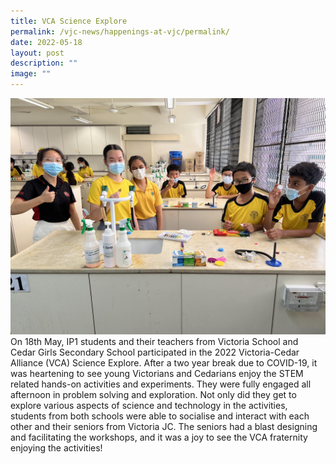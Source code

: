 ```yaml
---
title: VCA Science Explore
permalink: /vjc-news/happenings-at-vjc/permalink/
date: 2022-05-18
layout: post
description: ""
image: ""
---
```

![](/images/Happening%20at%20VJC/2022%2012%20VCA%20Sci%20Explore2.jpg)
On 18th May, IP1 students and their teachers from Victoria School and Cedar Girls Secondary School participated in the 2022 Victoria-Cedar Alliance (VCA) Science Explore. After a two year break due to COVID-19, it was heartening to see young Victorians and Cedarians enjoy the STEM related hands-on activities and experiments. They were fully engaged all afternoon in problem solving and exploration. Not only did they get to explore various aspects of science and technology in the activities, students from both schools were able to socialise and interact with each other and their seniors from Victoria JC. The seniors had a blast designing and facilitating the workshops, and it was a joy to see the VCA fraternity enjoying the activities!